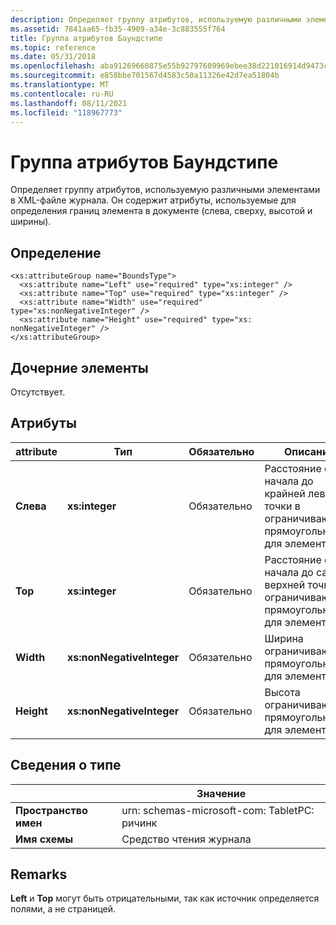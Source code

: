 ```yaml
---
description: Определяет группу атрибутов, используемую различными элементами в XML-файле журнала. Он содержит атрибуты, используемые для определения границ элемента в документе (слева, сверху, высотой и ширины).
ms.assetid: 7841aa65-fb35-4909-a34e-3c883555f764
title: Группа атрибутов Баундстипе
ms.topic: reference
ms.date: 05/31/2018
ms.openlocfilehash: aba91269660875e55b92797609969ebee38d221016914d9473cd5eddd245cfc7
ms.sourcegitcommit: e858bbe701567d4583c50a11326e42d7ea51804b
ms.translationtype: MT
ms.contentlocale: ru-RU
ms.lasthandoff: 08/11/2021
ms.locfileid: "118967773"
---
```

# <a name="boundstype-attribute-group"></a>Группа атрибутов Баундстипе

Определяет группу атрибутов, используемую различными элементами в XML-файле журнала. Он содержит атрибуты, используемые для определения границ элемента в документе (слева, сверху, высотой и ширины).

## <a name="definition"></a>Определение

``` syntax
<xs:attributeGroup name="BoundsType">
  <xs:attribute name="Left" use="required" type="xs:integer" />
  <xs:attribute name="Top" use="required" type="xs:integer" />
  <xs:attribute name="Width" use="required" type="xs:nonNegativeInteger" />
  <xs:attribute name="Height" use="required" type="xs: nonNegativeInteger" />
</xs:attributeGroup>
```

## <a name="child-elements"></a>Дочерние элементы

Отсутствует.

## <a name="attributes"></a>Атрибуты



| attribute  | Тип                      | Обязательно | Описание                                                                                        | поссиблевалуес                       |
|------------|---------------------------|----------|----------------------------------------------------------------------------------------------------|--------------------------------------|
| **Слева**   | **xs:integer**            | Обязательно | Расстояние от начала до крайней левой точки в ограничивающем прямоугольнике для элемента.<br/> | Любое целое число.<br/>              |
| **Top**    | **xs:integer**            | Обязательно | Расстояние от начала до самой верхней точки ограничивающего прямоугольника для элемента.<br/>  | Любое целое число.<br/>              |
| **Width**  | **xs:nonNegativeInteger** | Обязательно | Ширина ограничивающего прямоугольника для элемента.<br/>                                          | Любое неотрицательное целое число.<br/> |
| **Height** | **xs:nonNegativeInteger** | Обязательно | Высота ограничивающего прямоугольника для элемента.<br/>                                         | Любое неотрицательное целое число.<br/> |



 

## <a name="type-information"></a>Сведения о типе



|                 | Значение                                      |
|-----------------|--------------------------------------------|
| **Пространство имен**   | urn: schemas-microsoft-com: TabletPC: ричинк |
| **Имя схемы** | Средство чтения журнала                             |



 

## <a name="remarks"></a>Remarks

**Left** и **Top** могут быть отрицательными, так как источник определяется полями, а не страницей.

 

 




